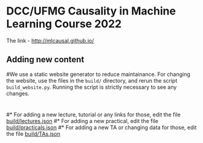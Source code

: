 # DCC/UFMG Causality in Machine Learning Course 2022

The link - http://mlcausal.github.io/

## Adding new content

#We use a static website generator to reduce maintainance. For changing the website, use the files in the `build/` directory, and rerun the script `build_website.py`. Running the script is strictly necessary to see any changes. 
#
#* For adding a new lecture, tutorial or any links for those, edit the file [build/lectures.json](build/lectures.json)
#* For adding a new practical, edit the file [build/practicals.json](build/practicals.json)
#* For adding a new TA or changing data for those, edit the file [build/TAs.json](build/TAs.json)
